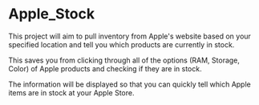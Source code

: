 # Apple_Stock

This project will aim to pull inventory from Apple's website based on your specified location and tell you which products are currently in stock.

This saves you from clicking through all of the options (RAM, Storage, Color) of Apple products and checking if they are in stock.

The information will be displayed so that you can quickly tell which Apple items are in stock at your Apple Store.
